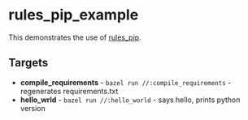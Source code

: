 # rules_pip_example

This demonstrates the use of [rules_pip](https://github.com/tmc/rules_pip).

## Targets
- **compile_requirements** -  `bazel run //:compile_requirements` - regenerates requirements.txt
- **hello_wrld** -  `bazel run //:hello_world` - says hello, prints python version
